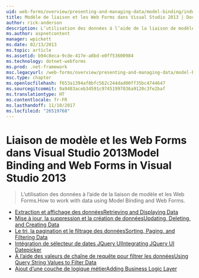 ```yaml
---
uid: web-forms/overview/presenting-and-managing-data/model-binding/index
title: Modèle de liaison et les Web Forms dans Visual Studio 2013 | Documents Microsoft
author: rick-anderson
description: L’utilisation des données à l’aide de la liaison de modèle et les Web Forms.
ms.author: aspnetcontent
manager: wpickett
ms.date: 02/13/2013
ms.topic: article
ms.assetid: b94c8eca-9cde-417e-a8bd-e0ff53600984
ms.technology: dotnet-webforms
ms.prod: .net-framework
msc.legacyurl: /web-forms/overview/presenting-and-managing-data/model-binding
msc.type: chapter
ms.openlocfilehash: f653a1394af8bfc562c244dad00ff35bc4744647
ms.sourcegitcommit: 9a9483aceb34591c97451997036a9120c3fe2baf
ms.translationtype: HT
ms.contentlocale: fr-FR
ms.lasthandoff: 11/10/2017
ms.locfileid: "26519768"
---
```

<a name="model-binding-and-web-forms-in-visual-studio-2013"></a><span data-ttu-id="7a24f-103">Liaison de modèle et les Web Forms dans Visual Studio 2013</span><span class="sxs-lookup"><span data-stu-id="7a24f-103">Model Binding and Web Forms in Visual Studio 2013</span></span>
====================
> <span data-ttu-id="7a24f-104">L’utilisation des données à l’aide de la liaison de modèle et les Web Forms.</span><span class="sxs-lookup"><span data-stu-id="7a24f-104">How to work with data using Model Binding and Web Forms.</span></span>


- [<span data-ttu-id="7a24f-105">Extraction et affichage des données</span><span class="sxs-lookup"><span data-stu-id="7a24f-105">Retrieving and Displaying Data</span></span>](retrieving-data.md)
- [<span data-ttu-id="7a24f-106">Mise à jour, la suppression et la création de données</span><span class="sxs-lookup"><span data-stu-id="7a24f-106">Updating, Deleting, and Creating Data</span></span>](updating-deleting-and-creating-data.md)
- [<span data-ttu-id="7a24f-107">Le tri, la pagination et le filtrage des données</span><span class="sxs-lookup"><span data-stu-id="7a24f-107">Sorting, Paging, and Filtering Data</span></span>](sorting-paging-and-filtering-data.md)
- [<span data-ttu-id="7a24f-108">Intégration de sélecteur de dates JQuery UI</span><span class="sxs-lookup"><span data-stu-id="7a24f-108">Integrating JQuery UI Datepicker</span></span>](integrating-jquery-ui.md)
- [<span data-ttu-id="7a24f-109">À l’aide des valeurs de chaîne de requête pour filtrer les données</span><span class="sxs-lookup"><span data-stu-id="7a24f-109">Using Query String Values to Filter Data</span></span>](using-query-string-values-to-retrieve-data.md)
- [<span data-ttu-id="7a24f-110">Ajout d’une couche de logique métier</span><span class="sxs-lookup"><span data-stu-id="7a24f-110">Adding Business Logic Layer</span></span>](adding-business-logic-layer.md)
